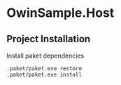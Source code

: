# OwinSample.Host

## Project Installation

Install paket dependencies

````
.paket/paket.exe restore
.paket/paket.exe install
````

